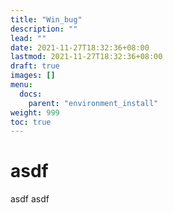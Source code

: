 ```yaml
---
title: "Win_bug"
description: ""
lead: ""
date: 2021-11-27T18:32:36+08:00
lastmod: 2021-11-27T18:32:36+08:00
draft: true
images: []
menu: 
  docs:
    parent: "environment_install"
weight: 999
toc: true
---
```


# asdf
asdf
asdf
